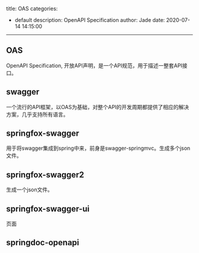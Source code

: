 title: OAS
categories:
  - default
description: OpenAPI Specification
author: Jade
date: 2020-07-14 14:15:00
---

## OAS
OpenAPI Specification, 开放API声明，是一个API规范，用于描述一整套API接口。

## swagger
一个流行的API框架，以OAS为基础，对整个API的开发周期都提供了相应的解决方案，几乎支持所有语言。

## springfox-swagger
用于将swagger集成到spring中来，前身是swagger-springmvc。生成多个json文件。

## springfox-swagger2
生成一个json文件。

## springfox-swagger-ui
页面

## springdoc-openapi

